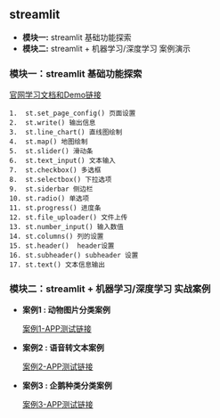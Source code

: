 ## streamlit

* **模块一:**  streamlit 基础功能探索
* **模块二:**  streamlit + 机器学习/深度学习 案例演示

### 模块一：streamlit 基础功能探索

[官网学习文档和Demo链接](https://docs.streamlit.io/)

```mark
1.  st.set_page_config() 页面设置
2.  st.write() 输出信息
3.  st.line_chart() 直线图绘制
4.  st.map() 地图绘制
5.  st.slider() 滑动条 
6.  st.text_input() 文本输入
7.  st.checkbox() 多选框
8.  st.selectbox() 下拉选项
9.  st.siderbar 侧边栏
10. st.radio() 单选项
11. st.progress() 进度条
12. st.file_uploader() 文件上传
13. st.number_input() 输入数值
14. st.columns() 列的设置
15. st.header()  header设置
16. st.subheader() subheader 设置
17. st.text() 文本信息输出
```

### 模块二：streamlit + 机器学习/深度学习 实战案例

* **案例1 : 动物图片分类案例**

    [案例1-APP测试链接](https://cf-02-projectsp-01-animal-appanimal-classification-imdsjm.streamlit.app/)

* **案例2 : 语音转文本案例**

    [案例2-APP测试链接](https://cf-02-projectsp-02-text-to-speech-apptext2speech-0wbojm.streamlit.app/)

* **案例3 : 企鹅种类分类案例**

    [案例3-APP测试链接](https://cf-02-projectsp-03-penguin-apppenguin-case-02-dlw9u9.streamlit.app/)
